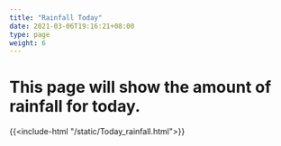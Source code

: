 ```yaml
---
title: "Rainfall Today"
date: 2021-03-06T19:16:21+08:00
type: page
weight: 6
---
```


# This page will show the amount of rainfall for today.

{{<include-html "/static/Today_rainfall.html">}}
